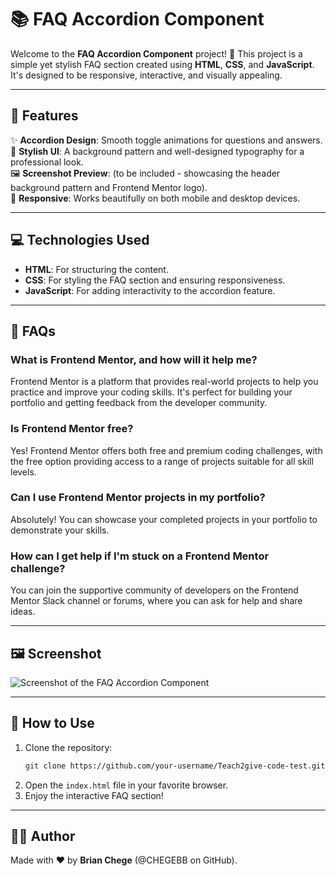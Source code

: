 # 📚 FAQ Accordion Component  

Welcome to the **FAQ Accordion Component** project! 🎉 This project is a simple yet stylish FAQ section created using **HTML**, **CSS**, and **JavaScript**. It's designed to be responsive, interactive, and visually appealing.  

---

## 🚀 Features  
✨ **Accordion Design**: Smooth toggle animations for questions and answers.  
🎨 **Stylish UI**: A background pattern and well-designed typography for a professional look.  
🖼️ **Screenshot Preview**: (to be included - showcasing the header background pattern and Frontend Mentor logo).  
📱 **Responsive**: Works beautifully on both mobile and desktop devices.  

---

## 💻 Technologies Used  
- **HTML**: For structuring the content.  
- **CSS**: For styling the FAQ section and ensuring responsiveness.  
- **JavaScript**: For adding interactivity to the accordion feature.  

---

## 🧐 FAQs  
### What is Frontend Mentor, and how will it help me?  
Frontend Mentor is a platform that provides real-world projects to help you practice and improve your coding skills. It's perfect for building your portfolio and getting feedback from the developer community.  

### Is Frontend Mentor free?  
Yes! Frontend Mentor offers both free and premium coding challenges, with the free option providing access to a range of projects suitable for all skill levels.  

### Can I use Frontend Mentor projects in my portfolio?  
Absolutely! You can showcase your completed projects in your portfolio to demonstrate your skills.  

### How can I get help if I'm stuck on a Frontend Mentor challenge?  
You can join the supportive community of developers on the Frontend Mentor Slack channel or forums, where you can ask for help and share ideas.

---

## 🖼️ Screenshot  
![Screenshot of the FAQ Accordion Component](path/to/screenshot.png)  

---

## 🌟 How to Use  
1. Clone the repository:  
   ```bash  
   git clone https://github.com/your-username/Teach2give-code-test.git  
   ```  
2. Open the `index.html` file in your favorite browser.  
3. Enjoy the interactive FAQ section!  

---

## 👨‍💻 Author  
Made with ❤️ by **Brian Chege** (@CHEGEBB on GitHub).  
